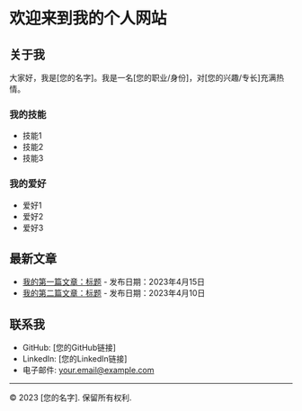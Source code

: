 <link rel="stylesheet" type="text/css" href="styles.css">

# 欢迎来到我的个人网站

## 关于我

大家好，我是[您的名字]。我是一名[您的职业/身份]，对[您的兴趣/专长]充满热情。

### 我的技能
- 技能1
- 技能2
- 技能3

### 我的爱好
- 爱好1
- 爱好2
- 爱好3

## 最新文章

- [我的第一篇文章：标题](article1.md) - 发布日期：2023年4月15日
- [我的第二篇文章：标题](article2.md) - 发布日期：2023年4月10日

## 联系我

- GitHub: [您的GitHub链接]
- LinkedIn: [您的LinkedIn链接]
- 电子邮件: your.email@example.com

---
© 2023 [您的名字]. 保留所有权利.
